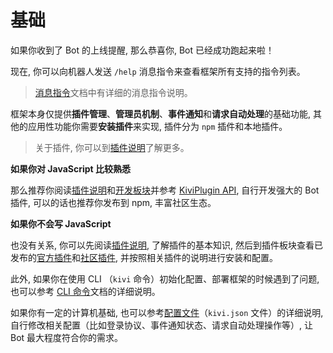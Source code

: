 # 基础

如果你收到了 Bot 的上线提醒, 那么恭喜你, Bot 已经成功跑起来啦！

现在, 你可以向机器人发送 `/help` 消息指令来查看框架所有支持的指令列表。

> [消息指令](/guide/cmd/msg)文档中有详细的消息指令说明。

框架本身仅提供**插件管理**、**管理员机制**、**事件通知**和**请求自动处理**的基础功能, 其他的应用性功能你需要**安装插件**来实现, 插件分为 `npm` 插件和本地插件。

> 关于插件, 你可以到[插件说明](/plugin/note)了解更多。

**如果你对 JavaScript 比较熟悉**

那么推荐你阅读[插件说明](/plugin/note)和[开发板块](/develop/prerequisite)并参考 [KiviPlugin API](/api/plugin), 自行开发强大的 Bot 插件, 可以的话也推荐你发布到 npm, 丰富社区生态。

**如果你不会写 JavaScript**

也没有关系, 你可以先阅读[插件说明](/plugin/note), 了解插件的基本知识, 然后到插件板块查看已发布的[官方插件](/plugin/official)和[社区插件](/plugin/third), 并按照相关插件的说明进行安装和配置。

此外, 如果你在使用 CLI （`kivi` 命令）初始化配置、部署框架的时候遇到了问题, 也可以参考 [CLI 命令](/guide/cmd/cli)文档的详细说明。

如果你有一定的计算机基础, 也可以参考[配置文件](/guide/config)（`kivi.json` 文件）的详细说明, 自行修改相关配置（比如登录协议、事件通知状态、请求自动处理操作等）, 让 Bot 最大程度符合你的需求。

